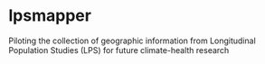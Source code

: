 # lpsmapper
Piloting the collection of geographic information from Longitudinal Population Studies (LPS) for future climate-health research
